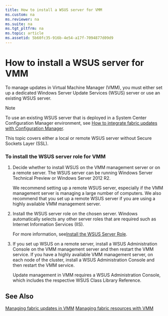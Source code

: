 ```yaml
---
title: How to install a WSUS server for VMM
ms.custom: na
ms.reviewer: na
ms.suite: na
ms.tgt_pltfrm: na
ms.topic: article
ms.assetid: 5b60fc35-916b-4e54-a17f-7094877d09d9
---
```

# How to install a WSUS server for VMM
To manage updates in Virtual Machine Manager (VMM), you must either set up a dedicated Windows Server Update Services (WSUS) server or use an existing WSUS server.

> [!NOTE]
> To use an existing WSUS server that is deployed in a System Center Configuration Manager environment, see [How to integrate fabric updates with Configuration Manager](How-to-integrate-fabric-updates-with-Configuration-Manager.md).

This topic covers either a local or remote WSUS server without Secure Sockets Layer (SSL).

### To install the WSUS server role for VMM

1.  Decide whether to install WSUS on the VMM management server or on a remote server. The WSUS server can be running Windows Server Technical Preview or Windows Server 2012 R2.

    We recommend setting up a remote WSUS server, especially if the VMM management server is managing a large number of computers. We also recommend that you set up a remote WSUS server if you are using a highly available VMM management server.

2.  Install the WSUS server role on the chosen server. Windows automatically selects any other server roles that are required such as Internet Information Services (IIS).

    For more information, see[Install the WSUS Server Role](http://technet.microsoft.com/library/hh852338.aspx).

3.  If you set up WSUS on a remote server, install a WSUS Administration Console on the VMM management server and then restart the VMM service. If you have a highly available VMM management server, on each node of the cluster, install a WSUS Administration Console and then restart the VMM service.

    Update management in VMM requires a WSUS Administration Console, which includes the respective WSUS Class Library Reference.

## See Also
[Managing fabric updates in VMM](Managing-fabric-updates-in-VMM.md)
[Managing fabric resources with VMM](Managing-fabric-resources-with-VMM.md)


